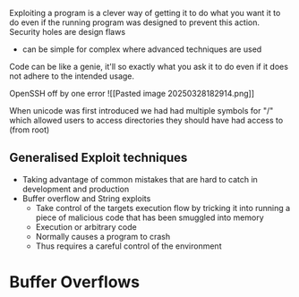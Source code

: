 Exploiting a program is a clever way of getting it to do what you want it to do even if the running program was designed to prevent this action. 
Security holes are design flaws
- can be simple for complex where advanced techniques are used 

Code can be like a genie, it'll so exactly what you ask it to do even if it does not adhere to the intended usage.

OpenSSH off by one error
![[Pasted image 20250328182914.png]]

When unicode was first introduced we had had multiple symbols for "/" which allowed users to access directories they should have had access to (from root)


## Generalised Exploit techniques

- Taking advantage of common mistakes that are hard to catch in development and production
- Buffer overflow and String exploits 
	- Take control of the targets execution flow by tricking it into running a piece of malicious code that has been smuggled into memory
	- Execution or arbitrary code
	- Normally causes a program to crash
	- Thus requires a careful control of the environment

# Buffer Overflows

